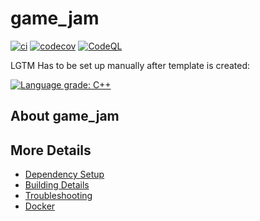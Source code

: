 # game_jam

[![ci](https://github.com/martinkalkhofer/game_jam/actions/workflows/ci.yml/badge.svg)](https://github.com/martinkalkhofer/game_jam/actions/workflows/ci.yml)
[![codecov](https://codecov.io/gh/martinkalkhofer/game_jam/branch/main/graph/badge.svg)](https://codecov.io/gh/martinkalkhofer/game_jam)
[![CodeQL](https://github.com/martinkalkhofer/game_jam/actions/workflows/codeql-analysis.yml/badge.svg)](https://github.com/martinkalkhofer/game_jam/actions/workflows/codeql-analysis.yml)

LGTM Has to be set up manually after template is created:

[![Language grade: C++](https://img.shields.io/lgtm/grade/cpp/github/martinkalkhofer/game_jam)](https://lgtm.com/projects/g/martinkalkhofer/game_jam/context:cpp)

## About game_jam



## More Details

 * [Dependency Setup](README_dependencies.md)
 * [Building Details](README_building.md)
 * [Troubleshooting](README_troubleshooting.md)
 * [Docker](README_docker.md)
